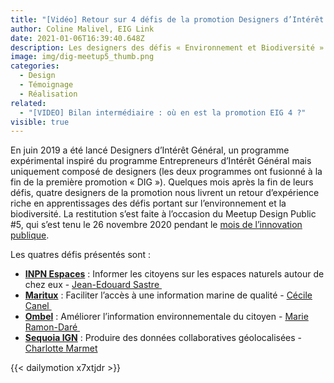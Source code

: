 ```yaml
---
title: "[Vidéo] Retour sur 4 défis de la promotion Designers d’Intérêt Général"
author: Coline Malivel, EIG Link
date: 2021-01-06T16:39:40.648Z
description: Les designers des défis « Environnement et Biodiversité » du programme Designers d'intérêt général présentent leurs réalisations et partagent leurs retours d'expérience.
image: img/dig-meetup5_thumb.png
categories:
  - Design
  - Témoignage
  - Réalisation
related:
  - "[VIDEO] Bilan intermédiaire : où en est la promotion EIG 4 ?"
visible: true
---
```


En juin 2019 a été lancé Designers d’Intérêt Général, un programme expérimental inspiré du programme Entrepreneurs d’Intérêt Général mais uniquement composé de designers (les deux programmes ont fusionné à la fin de la première promotion « DIG »). Quelques mois après la fin de leurs défis, quatre designers de la promotion nous livrent un retour d’expérience riche en apprentissages des défis portant sur l’environnement et la biodiversité. La restitution s’est faite à l’occasion du Meetup Design Public #5, qui s’est tenu le 26 novembre 2020 pendant le [mois de l’innovation publique](https://www.modernisation.gouv.fr/mois-innovation-publique/).

Les quatres défis présentés sont :

* **[INPN Espaces](https://entrepreneur-interet-general.etalab.gouv.fr/defis/2019/inpn-espaces.html)** : Informer les citoyens sur les espaces naturels autour de chez eux - [Jean-Edouard Sastre](https://entrepreneur-interet-general.etalab.gouv.fr/communaute/2019/jean-edouard-sastre.html)[ ](https://entrepreneur-interet-general.etalab.gouv.fr/communaute/2019/jean-edouard-sastre.html)
* **[Maritux](https://entrepreneur-interet-general.etalab.gouv.fr/defis/2019/maritux.html)** : Faciliter l’accès à une information marine de qualité - [Cécile Canel](https://entrepreneur-interet-general.etalab.gouv.fr/communaute/2019/cecile-canel.html)[ ](https://entrepreneur-interet-general.etalab.gouv.fr/communaute/2019/cecile-canel.html)
* **[Ombel](https://entrepreneur-interet-general.etalab.gouv.fr/defis/2019/sequoia-cgdd.html)** : Améliorer l’information environnementale du citoyen - [Marie Ramon-Daré](https://entrepreneur-interet-general.etalab.gouv.fr/communaute/2019/marie-ramon-dare.html)[ ](https://entrepreneur-interet-general.etalab.gouv.fr/communaute/2019/marie-ramon-dare.html)
* **[Sequoia IGN](https://entrepreneur-interet-general.etalab.gouv.fr/defis/2019/sequoia-ign.html)** : Produire des données collaboratives géolocalisées - [Charlotte Marmet](https://entrepreneur-interet-general.etalab.gouv.fr/communaute/2019/charlotte-marmet.html)[](https://entrepreneur-interet-general.etalab.gouv.fr/communaute/2019/charlotte-marmet.html)

{{< dailymotion x7xtjdr >}}
